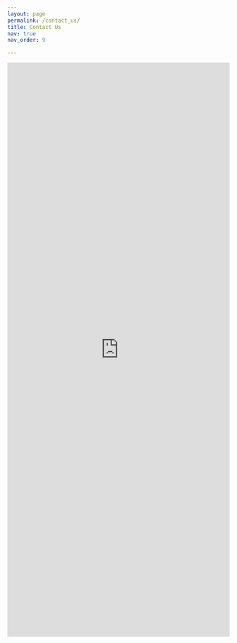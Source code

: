 ```yaml
---
layout: page
permalink: /contact_us/
title: Contact Us
nav: true
nav_order: 9

---
```

<iframe 
  width="100%"  
  height="1300px" 
  src="https://forms.office.com/Pages/ResponsePage.aspx?id=DQSIkWdsW0yxEjajBLZtrQAAAAAAAAAAAANAARbl_7dUQkg4UDZHSTlNNUVKVkVXNTk3MFFPTTlZWC4u&embed=true" 
  frameborder="0" marginwidth="0" marginheight="0" 
  style="border: none; 
  max-width:100%; max-height:100vh" 
  allowfullscreen webkitallowfullscreen mozallowfullscreen msallowfullscreen> 
</iframe>


